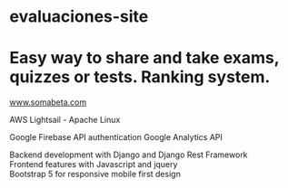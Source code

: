 # evaluaciones-site

# Easy way to share and take exams, quizzes or tests. Ranking system.

www.somabeta.com

AWS Lightsail - Apache Linux

Google Firebase API authentication
Google Analytics API

Backend development with Django and Django Rest Framework  
Frontend features with Javascript and jquery  
Bootstrap 5 for responsive mobile first design
